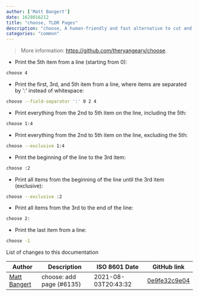 ```yaml
---
author: ['Matt Bangert']
date: 1628016212
title: "choose, TLDR Pages"
description: "choose, A human-friendly and fast alternative to cut and (sometimes) awk."
categories: "common"
---
```

> More information: <https://github.com/theryangeary/choose>.

- Print the 5th item from a line (starting from 0):

```bash
choose 4
```

- Print the first, 3rd, and 5th item from a line, where items are separated by ':' instead of whitespace:

```bash
choose --field-separator ':' 0 2 4
```

- Print everything from the 2nd to 5th item on the line, including the 5th:

```bash
choose 1:4
```

- Print everything from the 2nd to 5th item on the line, excluding the 5th:

```bash
choose --exclusive 1:4
```

- Print the beginning of the line to the 3rd item:

```bash
choose :2
```

- Print all items from the beginning of the line until the 3rd item (exclusive):

```bash
choose --exclusive :2
```

- Print all items from the 3rd to the end of the line:

```bash
choose 2:
```

- Print the last item from a line:

```bash
choose -1
```
List of changes to this documentation


Author | Description | ISO 8601 Date | GitHub link
------|-----|-----|-----
[Matt Bangert](mailto:mattbangert@gmail.com) | choose: add page (#6135) | 2021-08-03T20:43:32 | [0e9fe32c9e04](https://github.com/tldr-pages/tldr/commit/0e9fe32c9e04ac1e1806cf51989911ca8e084b77)

